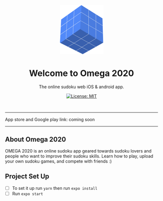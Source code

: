 <h1 align="center"><img src="assets/omega-logo.png" /></h1>

<h1 align="center">Welcome to Omega 2020</h1>
<p align="center">The online sudoku web iOS & android app.</p>

<p align="center">

<a aria-label="Omega-Expo is free to use" href="https://github.com/JessicaDosseh/Omega-Expo/blob/master/LICENSE" target="_blank">
    <img alt="License: MIT" src="https://img.shields.io/badge/License-MIT-success.svg?style=flat-square&color=33CC12" target="_blank" />
  </a>

</p>
<br>

---

App store and Google play link: coming soon 

---

## About Omega 2020

OMEGA 2020 is an online sudoku app geared towards sudoku lovers and people who want to improve their sudoku skills.
Learn how to play, upload your own sudoku games, and compete with friends :)

## Project Set Up
 
- [ ] To set it up run `yarn` then run `expo install`
- [ ] Run `expo start` 
